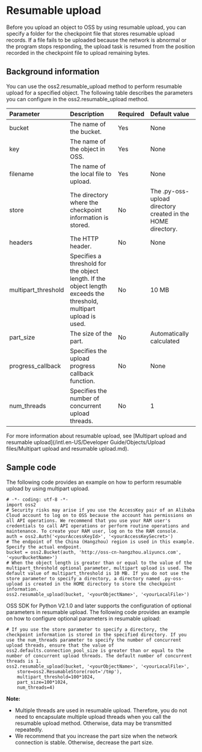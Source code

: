# Resumable upload

Before you upload an object to OSS by using resumable upload, you can specify a folder for the checkpoint file that stores resumable upload records. If a file fails to be uploaded because the network is abnormal or the program stops responding, the upload task is resumed from the position recorded in the checkpoint file to upload remaining bytes.

## Background information

You can use the oss2.resumable\_upload method to perform resumable upload for a specified object. The following table describes the parameters you can configure in the oss2.resumable\_upload method.

|Parameter|Description|Required|Default value|
|:--------|:----------|:-------|:------------|
|bucket|The name of the bucket.|Yes|None|
|key|The name of the object in OSS.|Yes|None|
|filename|The name of the local file to upload.|Yes|None|
|store|The directory where the checkpoint information is stored.|No|The .py-oss-upload directory created in the HOME directory.|
|headers|The HTTP header.|No|None|
|multipart\_threshold|Specifies a threshold for the object length. If the object length exceeds the threshold, multipart upload is used.|No|10 MB|
|part\_size|The size of the part.|No|Automatically calculated|
|progress\_callback|Specifies the upload progress callback function.|No|None|
|num\_threads|Specifies the number of concurrent upload threads.|No|1|

For more information about resumable upload, see [Multipart upload and resumable upload](/intl.en-US/Developer Guide/Objects/Upload files/Multipart upload and resumable upload.md).

## Sample code

The following code provides an example on how to perform resumable upload by using multipart upload.

```
# -*- coding: utf-8 -*-
import oss2
# Security risks may arise if you use the AccessKey pair of an Alibaba Cloud account to log on to OSS because the account has permissions on all API operations. We recommend that you use your RAM user's credentials to call API operations or perform routine operations and maintenance. To create your RAM user, log on to the RAM console.
auth = oss2.Auth('<yourAccessKeyId>', '<yourAccessKeySecret>')
# The endpoint of the China (Hangzhou) region is used in this example. Specify the actual endpoint.
bucket = oss2.Bucket(auth, 'http://oss-cn-hangzhou.aliyuncs.com', '<yourBucketName>')
# When the object length is greater than or equal to the value of the multipart_threshold optional parameter, multipart upload is used. The default value of multipart_threshold is 10 MB. If you do not use the store parameter to specify a directory, a directory named .py-oss-upload is created in the HOME directory to store the checkpoint information.
oss2.resumable_upload(bucket, '<yourObjectName>', '<yourLocalFile>')
```

OSS SDK for Python V2.1.0 and later supports the configuration of optional parameters in resumable upload. The following code provides an example on how to configure optional parameters in resumable upload:

```
# If you use the store parameter to specify a directory, the checkpoint information is stored in the specified directory. If you use the num_threads parameter to specify the number of concurrent upload threads, ensure that the value of oss2.defaults.connection_pool_size is greater than or equal to the number of concurrent upload threads. The default number of concurrent threads is 1.
oss2.resumable_upload(bucket, '<yourObjectName>', '<yourLocalFile>',
    store=oss2.ResumableStore(root='/tmp'),
    multipart_threshold=100*1024,
    part_size=100*1024,
    num_threads=4)
```

**Note:**

-   Multiple threads are used in resumable upload. Therefore, you do not need to encapsulate multiple upload threads when you call the resumable upload method. Otherwise, data may be transmitted repeatedly.
-   We recommend that you increase the part size when the network connection is stable. Otherwise, decrease the part size.

